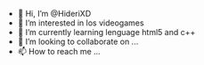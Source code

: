 - 👋 Hi, I’m @HideriXD
- 👀 I’m interested in los videogames
- 🌱 I’m currently learning lenguage html5 and c++
- 💞️ I’m looking to collaborate on ...
- 📫 How to reach me ...

<!---
HideriXD/HideriXD is a ✨ special ✨ repository because its `README.md` (this file) appears on your GitHub profile.
You can click the Preview link to take a look at your changes.
--->

